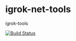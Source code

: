 # igrok-net-tools
igrok-tools

[![Build Status](https://igrokzp.visualstudio.com/igrok-tools/_apis/build/status/NetCoreBuildWindows?branchName=master)](https://igrokzp.visualstudio.com/igrok-tools/_build/latest?definitionId=24&branchName=master)
